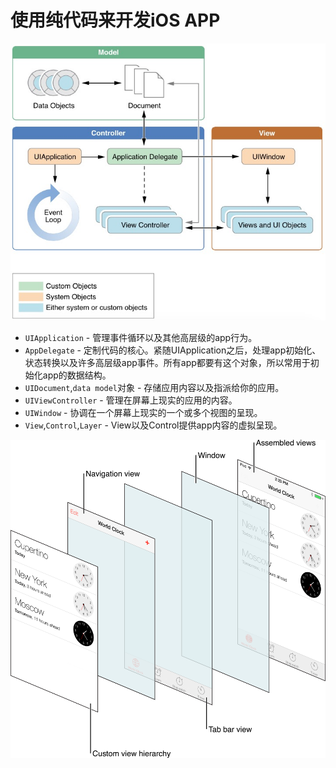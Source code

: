 使用纯代码来开发iOS APP
===

![](imgs/0003_Demo1.jpg)

* `UIApplication` - 管理事件循环以及其他高层级的app行为。
* `AppDelegate` - 定制代码的核心。紧随UIApplication之后，处理app初始化、状态转换以及许多高层级app事件。所有app都要有这个对象，所以常用于初始化app的数据结构。
* `UIDocument`,`data model`对象 - 存储应用内容以及指派给你的应用。
* `UIViewController` - 管理在屏幕上现实的应用的内容。
* `UIWindow` - 协调在一个屏幕上现实的一个或多个视图的呈现。
* `View`,`Control`,`Layer` - View以及Control提供app内容的虚拟呈现。 

![](imgs/0003_Demo2.png)

